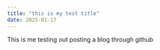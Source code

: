 ```yaml
---
title: "this is my test title"
date: 2025-01-17
---
```


This is me testing out posting a blog through github
